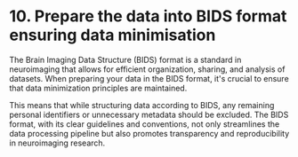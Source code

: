 # 10. Prepare the data into BIDS format ensuring data minimisation

The Brain Imaging Data Structure (BIDS) format is a standard in neuroimaging that allows for efficient organization, sharing, and analysis of datasets. When preparing your data in the BIDS format, it's crucial to ensure that data minimization principles are maintained.

This means that while structuring data according to BIDS, any remaining personal identifiers or unnecessary metadata should be excluded. The BIDS format, with its clear guidelines and conventions, not only streamlines the data processing pipeline but also promotes transparency and reproducibility in neuroimaging research.

